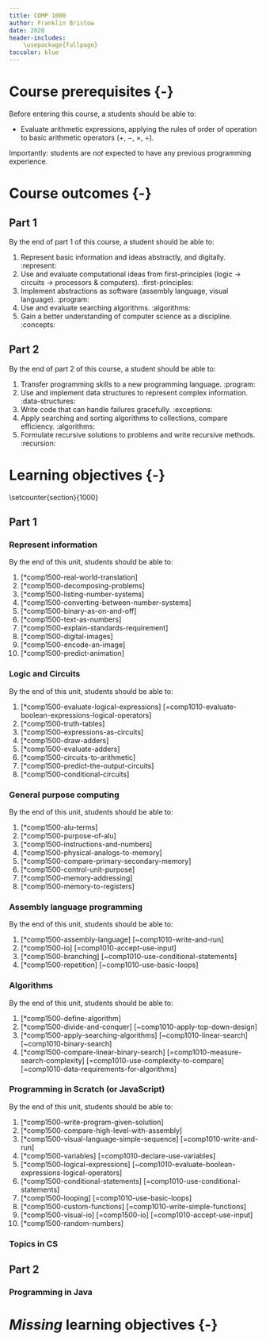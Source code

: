 ```yaml
---
title: COMP 1000
author: Franklin Bristow
date: 2020
header-includes:
    \usepackage{fullpage}
toccolor: blue
---
```


Course prerequisites {-}
====================

Before entering this course, a students should be able to:

* Evaluate arithmetic expressions, applying the rules of order of operation to
  basic arithmetic operators (&plus;, &minus;, &times;, &divide;).

Importantly: students are *not* expected to have any previous programming
experience.

Course outcomes {-}
===============

Part 1
------

By the end of part 1 of this course, a student should be able to:

1. Represent basic information and ideas abstractly, and digitally. :represent:
2. Use and evaluate computational ideas from first-principles (logic &rarr;
   circuits &rarr; processors & computers). :first-principles:
3. Implement abstractions as software (assembly language, visual language).
   :program:
4. Use and evaluate searching algorithms. :algorithms:
5. Gain a better understanding of computer science as a discipline. :concepts:

Part 2
------

By the end of part 2 of this course, a student should be able to:

1. Transfer programming skills to a new programming language. :program:
2. Use and implement data structures to represent complex information.
   :data-structures:
3. Write code that can handle failures gracefully. :exceptions:
4. Apply searching and sorting algorithms to collections, compare efficiency.
   :algorithms:
5. Formulate recursive solutions to problems and write recursive methods.
   :recursion:

Learning objectives {-}
===================

\setcounter{section}{1000}

Part 1
------

### Represent information

By the end of this unit, students should be able to:

1. [*comp1500-real-world-translation] 
2. [*comp1500-decomposing-problems]
3. [*comp1500-listing-number-systems]
4. [*comp1500-converting-between-number-systems]
5. [*comp1500-binary-as-on-and-off]
6. [*comp1500-text-as-numbers]
7. [*comp1500-explain-standards-requirement]
8. [*comp1500-digital-images]
9. [*comp1500-encode-an-image]
10. [*comp1500-predict-animation]

### Logic and Circuits

By the end of this unit, students should be able to:

1. [*comp1500-evaluate-logical-expressions]
   [=comp1010-evaluate-boolean-expressions-logical-operators]
2. [*comp1500-truth-tables]
3. [*comp1500-expressions-as-circuits]
4. [*comp1500-draw-adders]
5. [*comp1500-evaluate-adders]
6. [*comp1500-circuits-to-arithmetic]
7. [*comp1500-predict-the-output-circuits]
8. [*comp1500-conditional-circuits]

### General purpose computing

By the end of this unit, students should be able to:

1. [*comp1500-alu-terms]
2. [*comp1500-purpose-of-alu]
3. [*comp1500-instructions-and-numbers]
4. [*comp1500-physical-analogs-to-memory]
5. [*comp1500-compare-primary-secondary-memory]
6. [*comp1500-control-unit-purpose]
7. [*comp1500-memory-addressing]
8. [*comp1500-memory-to-registers]

### Assembly language programming

By the end of this unit, students should be able to:

1. [*comp1500-assembly-language] [~comp1010-write-and-run]
2. [*comp1500-io] [=comp1010-accept-use-input]
3. [*comp1500-branching] [~comp1010-use-conditional-statements]
4. [*comp1500-repetition] [~comp1010-use-basic-loops]

### Algorithms

By the end of this unit, students should be able to:

1. [*comp1500-define-algorithm]
2. [*comp1500-divide-and-conquer] [~comp1010-apply-top-down-design]
3. [*comp1500-apply-searching-algorithms] [~comp1010-linear-search]
   [~comp1010-binary-search]
4. [*comp1500-compare-linear-binary-search]
   [=comp1010-measure-search-complexity] [=comp1010-use-complexity-to-compare]
   [=comp1010-data-requirements-for-algorithms]

### Programming in Scratch (or JavaScript)

By the end of this unit, students should be able to:

1. [*comp1500-write-program-given-solution]
2. [*comp1500-compare-high-level-with-assembly]
3. [*comp1500-visual-language-simple-sequence] [=comp1010-write-and-run]
4. [*comp1500-variables] [=comp1010-declare-use-variables]
5. [*comp1500-logical-expressions]
   [~comp1010-evaluate-boolean-expressions-logical-operators]
6. [*comp1500-conditional-statements] [=comp1010-use-conditional-statements]
7. [*comp1500-looping] [=comp1010-use-basic-loops]
8. [*comp1500-custom-functions] [=comp1010-write-simple-functions]
9. [*comp1500-visual-io] [=comp1500-io] [=comp1010-accept-use-input]
10. [*comp1500-random-numbers]

### Topics in CS

Part 2
------

### Programming in Java

*Missing* learning objectives {-}
===========================



